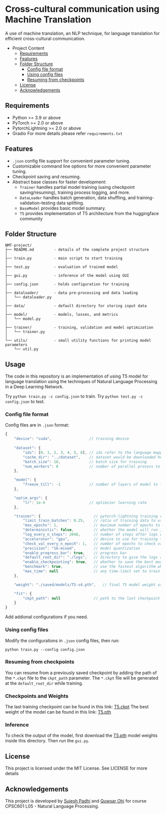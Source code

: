 # Cross-cultural communication using Machine Translation
A use of machine translation, an NLP technique, for language translation for efficient cross-cultural communication.


* Project Content
	* [Requirements](#requirements)
	* [Features](#features)
	* [Folder Structure](#folder-structure)
		* [Config file format](#config-file-format)
		* [Using config files](#using-config-files)
		* [Resuming from checkpoints](#resuming-from-checkpoints)
	* [License](#license)
	* [Acknowledgements](#acknowledgements)

<!-- /code_chunk_output -->

## Requirements
* Python >= 3.9 or above
* PyTorch >= 2.0 or above
* PytorchLightning >= 2.0 or above
* Gradio
For more details please refer `requirements.txt`

## Features
* `.json` config file support for convenient parameter tuning.
* Customizable command line options for more convenient parameter tuning.
* Checkpoint saving and resuming.
* Abstract base classes for faster development:
  * `Trainer` handles partial model training (using checkpoint saving/resuming), training process logging, and more.
  * `DataLoader` handles batch generation, data shuffling, and training-validation-testing data splitting.
  * `BaseModel` provides basic model summary.
  * `T5` provides implementation of T5 architecture from the huggingface community

## Folder Structure
  ```
  NMT-project/
  ├── README.md         - details of the complete project structure
  │
  ├── train.py          - main script to start training
  │
  ├── test.py           - evaluation of trained model
  │
  ├── gui.py            - inference of the model using GUI
  │
  ├── config.json       - holds configuration for training
  │
  ├── dataloader/       - data pre-processing and data loading
  │   └── dataloader.py
  │
  ├── data/             - default directory for storing input data
  │
  ├── model/            - models, losses, and metrics
  │   └── model.py
  │
  ├── trainer/          - training, validation and model optimization
  │   └── trainer.py
  │  
  └── utils/            - small utility functions for printing model parameters
      └── util.py
  
  ```

## Usage
The code in this repository is an implementation of using T5 model for language translation using the techniques of Natural Language Processing in a Deep Learning Network.

Try `python train.py -c config.json` to train.
Try `python test.py -c config.json` to test.

### Config file format
Config files are in `.json` format:
```javascript
{
    "device": "cuda",                 // training device
    
    "dataset": {
        "ids": [0, 1, 2, 3, 4, 5, 6], // ids refer to the language mappings that should be used for training. language mapping is the indices of self.config_name at ./dataloader/dataloader.py 
        "cache_dir": "../dataset",    // dataset would be downloaded here
        "batch_size": 16,             // batch size for training
        "num_workers": 8              // number of parallel process to spawn to run data processing
    },

    "model": {                        
        "freeze_till": -1             // number of layers of model to freeze on training. -1 freeze any layers.
    },

    "optim_args": {
        "lr": 1e-4                    // optimizer learning rate
    },

    "trainer": {                        // pytorch-lightning training config
        "limit_train_batches": 0.25,    // ratio of training data to use in an epoch
        "max_epochs": 1,                // maximum number of epochs to train
        "deterministic": false,         // whether the model will run in deterministic mode
        "log_every_n_steps": 2048,      // number of steps after logs will be given
        "accelerator": "gpu",           // device to use for training the model
        "check_val_every_n_epoch": 1,   // number of epochs to check validation performance
        "precision": "16-mixed",        // model quantization
        "enable_progress_bar": true,    // progress bar 
        "default_root_dir": "./logs",   // directory to give the logs and model checkpoint
        "enable_checkpointing": true,   // whether to save the best model
        "benchmark": true,              // use the fastest algorithm while training
        "max_time": null                // any time-limit set to train the model
    },

    "weight": "./saved/models/T5-v4.pth",   // final T5 model weight used for inference

    "fit": {
        "ckpt_path": null               // path to the last checkpoint file (*.ckpt) used to resume training
    }
}
```

Add addional configurations if you need.

### Using config files
Modify the configurations in `.json` config files, then run:

  ```
  python train.py --config config.json
  ```

### Resuming from checkpoints
You can resume from a previously saved checkpoint by adding the path of the `*.ckpt` file to the `ckpt_path` parameter. The `*.ckpt` file will be generated at the `default_root_dir` while training.


### Checkpoints and Weights
The last training checkpoint can be found in this link: [T5.ckpt](#)
The best weight of the model can be found in this link: [T5.pth](#)

### Inference
To check the output of the model, first download the [T5.pth](#) model weights inside this directory. Then run the `gui.py`.

## License
This project is licensed under the MIT License. See  LICENSE for more details

## Acknowledgements
This project is developed by [Sujesh Padhi](https://github.com/sujeshpadhi91) and [Quwsar Ohi](https://github.com/QuwsarOhi/) for course CPSC601 L05 - Natural
Language Processing.
